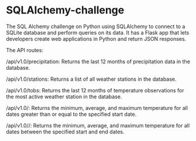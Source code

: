 # SQLAlchemy-challenge

The SQL Alchemy challenge on Python using SQLAlchemy to connect to a SQLite database and perform queries on its data. It has a Flask app that lets developers create web applications in Python and return JSON responses.


 The API routes:

/api/v1.0/precipitation: Returns the last 12 months of precipitation data in the database.

/api/v1.0/stations: Returns a list of all weather stations in the database.

/api/v1.0/tobs: Returns the last 12 months of temperature observations for the most active weather station in the database.

/api/v1.0/<start>: Returns the minimum, average, and maximum temperature for all dates greater than or equal to the specified start date.
 
/api/v1.0/<start>/<end>: Returns the minimum, average, and maximum temperature for all dates between the specified start and end dates.
